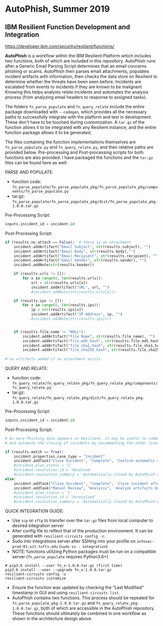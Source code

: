 # AutoPhish, Summer 2019

## IBM Resilient Function Development and Integration 

https://developer.ibm.com/security/resilient/functions/


**AutoPhish** is a workflow within the IBM Resilient Platform which includes two
functions, both of which are included in this repository. AutoPhish runs after 
a Generic Email Parsing Script determines that an email concerns
phishing or scams. AutoPhish then parses email attachments, populates incident
artifacts with information, then checks the data store on Resilient to determine
whether the threats have been seen before. Incidents are escalated from events
to incidents if they are known to be malignant. Knowing this helps analysts relate 
incidents and automates the analysis process (from analyzing email headers to 
response to assigned tasks).

The folders `fn_parse_populate` and `fn_query_relate` include the entire package 
downloaded with `--codegen`, which provides all the necessary paths to successfully 
integrate with the platform and test in development. These don't have to be touched 
during customization. A `tar.gz` of the function allows it to be integrated with any 
Resilient instance, and the entire function package allows it to be generated.

The files containing the function implementations themselves are 
`fn_parse_populate.py` and `fn_query_relate.py`, and their relative paths are 
provided below. Pre-processing and Post-processing scripts for both functions are also provided. 
I have packaged the functions and the `tar.gz` files can be found here as well:

PARSE AND POPULATE:
-  function code: 
`fn_parse_populate/fn_parse_populate_pkg/fn_parse_populate_pkg/components/fn_parse_populate.py`
-  tar.gz:
`fn_parse_populate/fn_parse_populate_pkg/dist/fn_parse_populate_pkg-1.0.0.tar.gz`

Pre-Processing Script:
```python
inputs.incident_id = incident.id
```
Post-Processing Script:
```python
if (results.no_attach == False):  # there is an attachment
    incident.addArtifact("Email Subject", str(results.subject), "")
    incident.addArtifact("Email Body", str(results.body),"")
    incident.addArtifact("Email Recipient", str(results.recipient), "")
    incident.addArtifact("Email Sender", str(results.sender), "")
    incident.addNote(str(results.header))

    if (results.urls != []):
        for x in range(0, len(results.urls)):
            url = str(results.urls[x])
            incident.addArtifact("URL", url, "")
            #incident.addNote(str(results.urls[x]))

    if (results.ips != []):
        for x in range(0, len(results.ips)):
            ip = str(results.ips[x])
            incident.addArtifact("IP Address", ip, "")
            #incident.addNote(str(results.ips[x))


    if (results.file_name != "NULL"):
        incident.addArtifact("File Name", str(results.file_name), "")
        incident.addArtifact("file_md5_hash", str(results.file_md5_hash), "")
        incident.addArtifact("file_sha1_hash", str(results.file_sha1_hash), "")
        incident.addArtifact("file_sha256_hash", str(results.file_sha256_hash), "")
    
# no artifacts added if no attachment exists
```

QUERY AND RELATE:
-  function code: 
`fn_query_relate/fn_query_relate_pkg/fn_query_relate_pkg/components/fn_query_relate.py` 
-  tar.gz:
`fn_query_relate/fn_query_relate_pkg/dist/fn_query_relate_pkg-1.0.0.tar.gz`

Pre-Processing Script:
```python
inputs.incident_id = incident.id
```
Post-Processing Script:
```python
# As more Phishing data appears on Resilient, it may be useful to comment out addTask() lines 
# and automate the closing of incidents by uncommenting the other lines

if (results.match == True):
    incident.properties.case_type = "Incident"
    incident.addTask("Close Incident", "Complete", 'Confirm automatic analysis was satisfactory and close incident')
    #incident.plan_status = 'C'
    #incident.resolution_id = 'Resolved'
    #incident.resolution_summary = 'Automatically closed by AutoPhish workflow -- Match Detected'
else:
    incident.addTask("Close Incident", "Complete", 'Close incident after manual review')
    incident.addTask("Manual Review", "Analysis", 'Analyze artifacts manually, phishing attack may not have been seen before')
    #incident.plan_status = 'C'
    #incident.resolution_id = 'Unresolved'
    #incident.resolution_summary = 'Automatically closed by AutoPhish workflow -- No Match Detected'
```

QUICK INTEGRATION GUIDE:

- Use `scp` or `sftp` to transfer over the `tar.gz` files from local computer to desired integration server
- Alter config file to reflect that of the production environment. It can be generated with `resilient-circuits config -c`. 
- Sudo into integrations server after SSHing into your profile on `infosec-prod-01.uit.tufts.edu` (`sudo su - integration`)
- NOTE: functions utilizing Python packages must be run on a compatible server (`fn_parse_populate` requires Python3.6+)

```
# pip3.6 install --user fn_x-1.0.0.tar.gz (first time)
pip3.6 install --user --upgrade fn_x-1.0.0.tar.gz
resilient-circuits config -u
resilient-circuits customize
```

- Ensure the function was updated by checking the “Last Modified” timestamp in GUI and using `resilient-circuits list`. 
- AutoPhish contains two functions. This process should be repeated for `fn_parse_populate_pkg-1.0.0.tar.gz` and `fn_query_relate_pkg-1.0.0.tar.gz`, both of which are accessible in the AutoPhish repository. These functions should ultimately be combined in one workflow as shown in the architecture design above. 

